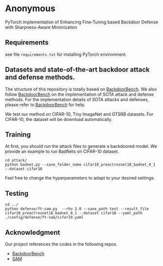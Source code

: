 # Anonymous

PyTorch implementation of Enhancing Fine-Tuning based Backdoor Defense with Sharpness-Aware Minimization

## Requirements
see file `requirements.txt` for installing PyTorch environment.

## Datasets and state-of-the-art backdoor attack and defense methods.
The structure of this repository is totally based on [BackdoorBench](https://github.com/SCLBD/BackdoorBench). We also follow [BackdoorBench](https://github.com/SCLBD/BackdoorBench) on the implementation of SOTA attack and defense methods. For the implementation details of SOTA attacks and defenses, please refer to [BackdoorBench](https://github.com/SCLBD/BackdoorBench) for help. 

We test our method on CIFAR-10, Tiny ImageNet and GTSRB datasets.
For CIFAR-10, the dataset will be download automatically. 

## Training
At first, you should run the attack files to generate a backdoored model. We provide an example to run BadNets on CIFAR-10 dataset.
```
cd attack/
python badnet.py --save_folder_name cifar10_preactresnet18_badnet_0_1 --dataset cifar10
```
Feel free to change the hyperparameters to adapt to your desired settings.

## Testing
```
cd ../
python defense/ft-sam.py  --rho 2.0 --save_path test --result_file cifar10_preactresnet18_badnet_0_1 --dataset cifar10 --yaml_path ./config/defense/ft-sam/cifar10.yaml
```


## Acknowledgment
Our project references the codes in the following repos.
- [BackdoorBench](https://github.com/SCLBD/BackdoorBench)
- [SAM](https://github.com/davda54/sam)
